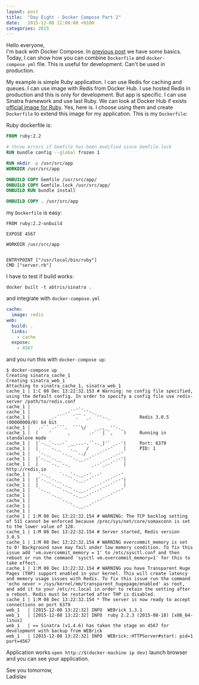 ```yaml
---
layout: post
title:  "Day Eight - Docker Compose Part 2"
date:   2015-12-08 11:00:00 +0100
categories: 2015
---
```


Hello everyone,<br>
I'm back with Docker Compose. In [previous post](http://www.dockeradvent.com/2015/12/05/day-five-docker-compose-part-1/) we have some basics. Today, I can show how you can combine `Dockerfile` and `docker-compose.yml` file. This is useful for development. Can't be used in production.

My example is simple Ruby application. I can use Redis for caching and queues.
I can use image with Redis from Docker Hub. I use hosted Redis in production and this is only for development. But app is specific. I can use Sinatra framework and use last Ruby.
 We can look at Docker Hub if exists [official image for Ruby](https://hub.docker.com/_/ruby/). Yes, here is. I choose using them and create `Dockerfile` to extend this image for my application. This is my `Dockerfile`:

Ruby dockerfile is:

```dockerfile
FROM ruby:2.2

# throw errors if Gemfile has been modified since Gemfile.lock
RUN bundle config --global frozen 1

RUN mkdir -p /usr/src/app
WORKDIR /usr/src/app

ONBUILD COPY Gemfile /usr/src/app/
ONBUILD COPY Gemfile.lock /usr/src/app/
ONBUILD RUN bundle install

ONBUILD COPY . /usr/src/app
````

my `Dockerfile` is easy:

```
FROM ruby:2.2-onbuild

EXPOSE 4567

WORKDIR /usr/src/app


ENTRYPOINT ["/usr/local/bin/ruby"]
CMD ["server.rb"]
```

I have to test if build works:

```
docker built -t abtris/sinatra .
```

and integrate with `docker-compose.yml`

```yaml
cache:
  image: redis
web:
  build: .
  links:
    - cache
  expose:
    - 4567
```

and you run this with `docker-compose up`:

```
$ docker-compose up
Creating sinatra_cache_1
Creating sinatra_web_1
Attaching to sinatra_cache_1, sinatra_web_1
cache_1 | 1:C 08 Dec 13:22:32.153 # Warning: no config file specified, using the default config. In order to specify a config file use redis-server /path/to/redis.conf
cache_1 |                 _._
cache_1 |            _.-``__ ''-._
cache_1 |       _.-``    `.  `_.  ''-._           Redis 3.0.5 (00000000/0) 64 bit
cache_1 |   .-`` .-```.  ```\/    _.,_ ''-._
cache_1 |  (    '      ,       .-`  | `,    )     Running in standalone mode
cache_1 |  |`-._`-...-` __...-.``-._|'` _.-'|     Port: 6379
cache_1 |  |    `-._   `._    /     _.-'    |     PID: 1
cache_1 |   `-._    `-._  `-./  _.-'    _.-'
cache_1 |  |`-._`-._    `-.__.-'    _.-'_.-'|
cache_1 |  |    `-._`-._        _.-'_.-'    |           http://redis.io
cache_1 |   `-._    `-._`-.__.-'_.-'    _.-'
cache_1 |  |`-._`-._    `-.__.-'    _.-'_.-'|
cache_1 |  |    `-._`-._        _.-'_.-'    |
cache_1 |   `-._    `-._`-.__.-'_.-'    _.-'
cache_1 |       `-._    `-.__.-'    _.-'
cache_1 |           `-._        _.-'
cache_1 |               `-.__.-'
cache_1 |
cache_1 | 1:M 08 Dec 13:22:32.154 # WARNING: The TCP backlog setting of 511 cannot be enforced because /proc/sys/net/core/somaxconn is set to the lower value of 128.
cache_1 | 1:M 08 Dec 13:22:32.154 # Server started, Redis version 3.0.5
cache_1 | 1:M 08 Dec 13:22:32.154 # WARNING overcommit_memory is set to 0! Background save may fail under low memory condition. To fix this issue add 'vm.overcommit_memory = 1' to /etc/sysctl.conf and then reboot or run the command 'sysctl vm.overcommit_memory=1' for this to take effect.
cache_1 | 1:M 08 Dec 13:22:32.154 # WARNING you have Transparent Huge Pages (THP) support enabled in your kernel. This will create latency and memory usage issues with Redis. To fix this issue run the command 'echo never > /sys/kernel/mm/transparent_hugepage/enabled' as root, and add it to your /etc/rc.local in order to retain the setting after a reboot. Redis must be restarted after THP is disabled.
cache_1 | 1:M 08 Dec 13:22:32.154 * The server is now ready to accept connections on port 6379
web_1   | [2015-12-08 13:22:32] INFO  WEBrick 1.3.1
web_1   | [2015-12-08 13:22:32] INFO  ruby 2.2.3 (2015-08-18) [x86_64-linux]
web_1   | == Sinatra (v1.4.6) has taken the stage on 4567 for development with backup from WEBrick
web_1   | [2015-12-08 13:22:32] INFO  WEBrick::HTTPServer#start: pid=1 port=4567
```

Application works `open http://$(docker-machine ip dev)` launch browser and you can see your application.


See you tomorrow,<br>
Ladislav
